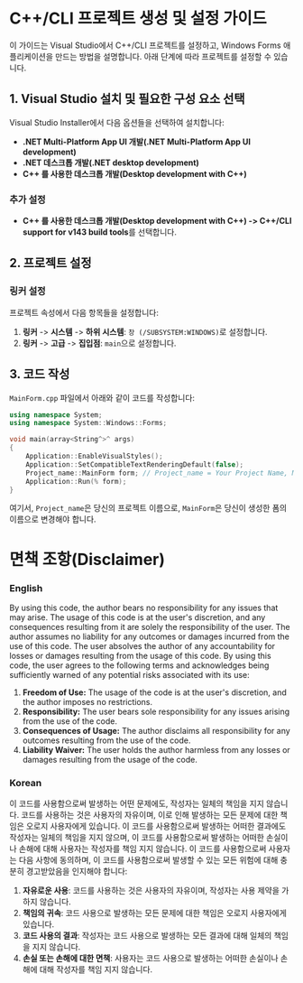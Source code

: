 # C++/CLI 프로젝트 생성 및 설정 가이드

이 가이드는 Visual Studio에서 C++/CLI 프로젝트를 설정하고, Windows Forms 애플리케이션을 만드는 방법을 설명합니다. 아래 단계에 따라 프로젝트를 설정할 수 있습니다.

## 1. Visual Studio 설치 및 필요한 구성 요소 선택

Visual Studio Installer에서 다음 옵션들을 선택하여 설치합니다:

- **.NET Multi-Platform App UI 개발(.NET Multi-Platform App UI development)**
- **.NET 데스크톱 개발(.NET desktop development)**
- **C++ 를 사용한 데스크톱 개발(Desktop development with C++)**

### 추가 설정

- **C++ 를 사용한 데스크톱 개발(Desktop development with C++) -> C++/CLI support for v143 build tools**를 선택합니다.

## 2. 프로젝트 설정

### 링커 설정

프로젝트 속성에서 다음 항목들을 설정합니다:

1. **링커** -> **시스템** -> **하위 시스템**: `창 (/SUBSYSTEM:WINDOWS)`로 설정합니다.
2. **링커** -> **고급** -> **집입점**: `main`으로 설정합니다.

## 3. 코드 작성

`MainForm.cpp` 파일에서 아래와 같이 코드를 작성합니다:

```cpp
using namespace System;
using namespace System::Windows::Forms;

void main(array<String^>^ args)
{
    Application::EnableVisualStyles();
    Application::SetCompatibleTextRenderingDefault(false);
    Project_name::MainForm form; // Project_name = Your Project Name, MainForm = Your Form Name
    Application::Run(% form);
}
```

여기서, `Project_name`은 당신의 프로젝트 이름으로, `MainForm`은 당신이 생성한 폼의 이름으로 변경해야 합니다.

# **면책 조항(Disclaimer)**
### English
By using this code, the author bears no responsibility for any issues that may arise. The usage of this code is at the user's discretion, and any consequences resulting from it are solely the responsibility of the user. The author assumes no liability for any outcomes or damages incurred from the use of this code. The user absolves the author of any accountability for losses or damages resulting from the usage of this code. By using this code, the user agrees to the following terms and acknowledges being sufficiently warned of any potential risks associated with its use:

1. **Freedom of Use:** The usage of the code is at the user's discretion, and the author imposes no restrictions.
2. **Responsibility:** The user bears sole responsibility for any issues arising from the use of the code.
3. **Consequences of Usage:** The author disclaims all responsibility for any outcomes resulting from the use of the code.
4. **Liability Waiver:** The user holds the author harmless from any losses or damages resulting from the usage of the code.

### Korean
이 코드를 사용함으로써 발생하는 어떤 문제에도, 작성자는 일체의 책임을 지지 않습니다. 코드를 사용하는 것은 사용자의 자유이며, 이로 인해 발생하는 모든 문제에 대한 책임은 오로지 사용자에게 있습니다. 이 코드를 사용함으로써 발생하는 어떠한 결과에도 작성자는 일체의 책임을 지지 않으며, 이 코드를 사용함으로써 발생하는 어떠한 손실이나 손해에 대해 사용자는 작성자를 책임 지지 않습니다. 이 코드를 사용함으로써 사용자는 다음 사항에 동의하며, 이 코드를 사용함으로써 발생할 수 있는 모든 위험에 대해 충분히 경고받았음을 인지해야 합니다:

1. **자유로운 사용**: 코드를 사용하는 것은 사용자의 자유이며, 작성자는 사용 제약을 가하지 않습니다.
2. **책임의 귀속**: 코드 사용으로 발생하는 모든 문제에 대한 책임은 오로지 사용자에게 있습니다.
3. **코드 사용의 결과**: 작성자는 코드 사용으로 발생하는 모든 결과에 대해 일체의 책임을 지지 않습니다.
4. **손실 또는 손해에 대한 면책**: 사용자는 코드 사용으로 발생하는 어떠한 손실이나 손해에 대해 작성자를 책임 지지 않습니다.
